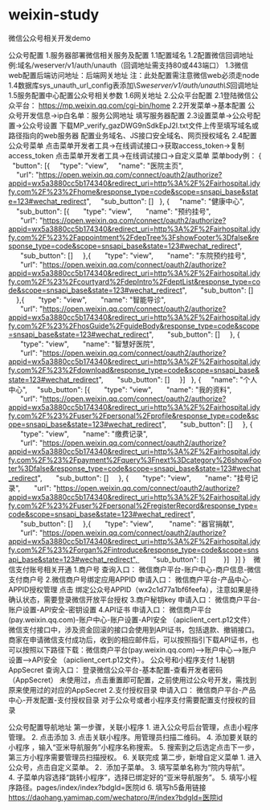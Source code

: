 # weixin-study
微信公众号相关开发demo

公众号配置
1.服务器部署微信相关服务及配置
1.1配置域名
1.2配置微信回调地址
例:域名/weserver/v1/auth/unauth（回调地址需支持80或443端口）
1.3微信web配置后端访问地址：后端网关地址
注：此处配置需注意微信web必须走node
1.4数据库sys_unauth_url_config表添加\S*weserver/v1/auth/unauth\S*回调地址
1.5服务配置中心配置公众号相关参数
1.6网关地址
2.公众平台配置
2.1登陆微信公众平台：
https://mp.weixin.qq.com/cgi-bin/home
2.2开发菜单->基本配置
公众号开发信息->ip白名单：服务公网地址
填写服务器配置
2.3设置菜单->公众号配置->公众号设置
下载MP_verify_gazDWG9nSdkEpJ2I.txt文件上传至填写域名或路径指向的web服务器
配置业务域名、JS接口安全域名、网页授权域名
2.4配置公众号菜单
点击菜单开发者工具->在线调试接口->获取access_token->复制access_token
点击菜单开发者工具->在线调试接口->自定义菜单
菜单body例：
{
  "button": [{
    "type": "view",
    "name": "医院主页",
    "url": "https://open.weixin.qq.com/connect/oauth2/authorize?appid=wx5a3880cc5b174340&redirect_uri=http%3A%2F%2Fairhospital.jdyfy.com%2F%23%2Fhome&response_type=code&scope=snsapi_base&state=123#wechat_redirect",
    "sub_button": []
  }, {
    "name": "健康中心",
    "sub_button": [{
      "type": "view",
      "name": "预约挂号",
      "url": "https://open.weixin.qq.com/connect/oauth2/authorize?appid=wx5a3880cc5b174340&redirect_uri=http%3A%2F%2Fairhospital.jdyfy.com%2F%23%2Fappointment%2FdepTree%3FshowFooter%3Dfalse&response_type=code&scope=snsapi_base&state=123#wechat_redirect",
      "sub_button": []
    },{
      "type": "view",
      "name": "东院预约挂号",
      "url": "https://open.weixin.qq.com/connect/oauth2/authorize?appid=wx5a3880cc5b174340&redirect_uri=http%3A%2F%2Fairhospital.jdyfy.com%2F%23%2Fcourtyard%2FdepIntro%2FdeptList&response_type=code&scope=snsapi_base&state=123#wechat_redirect",
      "sub_button": []
    },{
      "type": "view",
      "name": "智能导诊",
      "url": "https://open.weixin.qq.com/connect/oauth2/authorize?appid=wx5a3880cc5b174340&redirect_uri=http%3A%2F%2Fairhospital.jdyfy.com%2F%23%2FhosGuide%2FguideBody&response_type=code&scope=snsapi_base&state=123#wechat_redirect",
      "sub_button": []
    }, {
      "type": "view",
      "name": "智慧好医院",
      "url": "https://open.weixin.qq.com/connect/oauth2/authorize?appid=wx5a3880cc5b174340&redirect_uri=http%3A%2F%2Fairhospital.jdyfy.com%2F%23%2Fdownload&response_type=code&scope=snsapi_base&state=123#wechat_redirect",
      "sub_button": []
    }]
  }, {
    "name": "个人中心",
    "sub_button": [{
      "type": "view",
      "name": "我的资料",
      "url": "https://open.weixin.qq.com/connect/oauth2/authorize?appid=wx5a3880cc5b174340&redirect_uri=http%3A%2F%2Fairhospital.jdyfy.com%2F%23%2Fuser%2Fpersonal%2Fprofile&response_type=code&scope=snsapi_base&state=123#wechat_redirect",
      "sub_button": []
    }, {
      "type": "view",
      "name": "缴费记录",
      "url": "https://open.weixin.qq.com/connect/oauth2/authorize?appid=wx5a3880cc5b174340&redirect_uri=http%3A%2F%2Fairhospital.jdyfy.com%2F%23%2Fpayment%2Fquery%3Fnext%3Dcategory%26showFooter%3Dfalse&response_type=code&scope=snsapi_base&state=123#wechat_redirect",
      "sub_button": []
    }, {
      "type": "view",
      "name": "挂号记录",
      "url": "https://open.weixin.qq.com/connect/oauth2/authorize?appid=wx5a3880cc5b174340&redirect_uri=http%3A%2F%2Fairhospital.jdyfy.com%2F%23%2Fuser%2Fpersonal%2FregisterRecord&response_type=code&scope=snsapi_base&state=123#wechat_redirect",
      "sub_button": []
    },{
      "type": "view", 
      "name": "器官捐献", 
      "url": "https://open.weixin.qq.com/connect/oauth2/authorize?appid=wx5a3880cc5b174340&redirect_uri=http%3A%2F%2Fairhospital.jdyfy.com%2F%23%2Forgan%2Fintroduce&response_type=code&scope=snsapi_base&state=123#wechat_redirect", 
      "sub_button": []
        }]
  }]
} 
 
微信支付账号相关开通
1.商户号
查询入口：
微信商户平台-账户中心-商户信息-微信支付商户号
2.微信商户号绑定应用APPID
申请入口：
微信商户平台-产品中心-APPID授权管理
点击
绑定公众号APPID（wx2c1d77a1bf6feefa），注意如果是待确认状态，需要登录微信开放平台授权
3.商户秘钥key
申请入口：
微信商户平台-账户设置-API安全-密钥设置
4.API证书
申请入口：
微信商户平台(pay.weixin.qq.com)-账户中心-账户设置-API安全 （apiclient_cert.p12文件）
微信支付接口中，涉及资金回滚的接口会使用到API证书，包括退款、撤销接口。商家在申请微信支付成功后，收到的相应邮件后，可以按照指引下载API证书，也可以按照以下路径下载：微信商户平台(pay.weixin.qq.com)-->账户中心-->账户设置-->API安全 （apiclient_cert.p12文件）。
公众号和小程序支付
1.秘钥AppSecret
查询入口：
登录微信公众平台-基本配置-查看开发者密码（AppSecret）
未使用过，点击重置即可配置，之前使用过公众号开发，需找到原来使用过的对应的AppSecret
2.支付授权目录
申请入口：
微信商户平台-产品中心-开发配置-支付授权目录
对于公众号或者小程序支付需要配置支付授权的目录

公众号配置导航地址
第一步骤，关联小程序
1. 进入公众号后台管理，点击小程序管理。
2. 点击添加
3. 点击关联小程序。用管理员扫描二维码。
4. 添加要关联的小程序 ，输入“亚米导航服务”小程序名称搜索。
5. 搜索到之后选定点击下一步，第三方小程序需要管理员扫描授权。
6. 关联完成
第二步，新增自定义菜单
1. 进入公众号，点击自定义菜单。
2．添加子菜单。
3. 填写菜单名称为“院内导航”。
4. 子菜单内容选择“跳转小程序”，选择已绑定好的“亚米导航服务”。
5. 填写小程序路径。pages/index/index?bdgId=医院id
6. 填写h5备用链接
https://daohang.yamimap.com/wechatpro/#/index?bdgId=医院id
 
